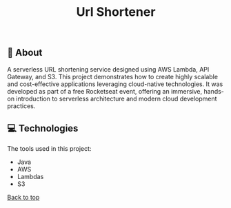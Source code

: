 <h1 align="center">Url Shortener</h1>

<br>

## 🚀 About

A serverless URL shortening service designed using AWS Lambda, API Gateway, and S3. This project demonstrates how to create highly scalable and cost-effective applications leveraging cloud-native technologies. It was developed as part of a free Rocketseat event, offering an immersive, hands-on introduction to serverless architecture and modern cloud development practices.
## 💻 Technologies

The tools used in this project:

- Java
- AWS
- Lambdas
- S3

<a href="#top">Back to top</a>
